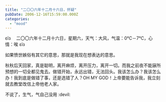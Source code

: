 ```yaml
---
title: "二〇〇六年十二月十六日，怀疑"
pubDate: 2006-12-16T15:59:00.000Z
categories: 
  - "mood"
---
```


εїз　 二〇〇六年十二月十六日，星期六，天气：大风，气温：0℃－7℃，心情：唉 εїз

  

如果愤世嫉俗有其它的意思，那就是我现在想表达的意思。

秋秋后天回家，真是聪明，离开麻烦，离开压力，离开一切。而我之前夜不能寐所预想的一切全都见鬼去。做错开始，永远出错，无法回头。我该怎么办？我该怎么办！我到底是做错了事，还是选错了人？OH MY GOD！上帝要能告诉我，我立刻就去教堂改信上帝他老人家。

不说了，生气，气自己没用 :devil:
